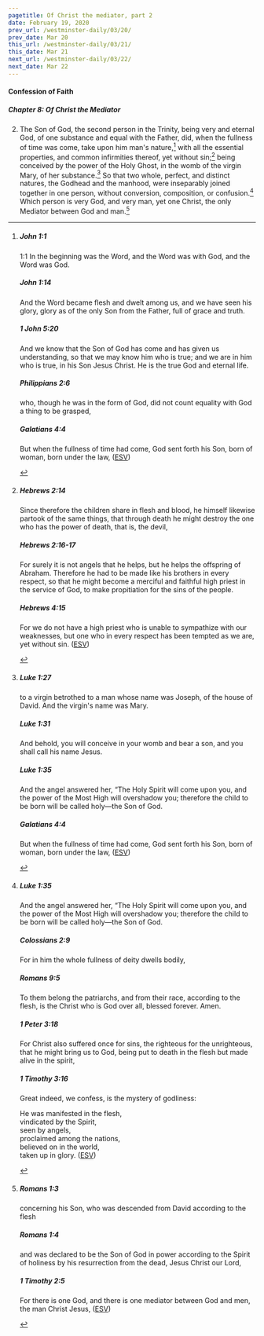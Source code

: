```yaml
---
pagetitle: Of Christ the mediator, part 2
date: February 19, 2020
prev_url: /westminster-daily/03/20/
prev_date: Mar 20
this_url: /westminster-daily/03/21/
this_date: Mar 21
next_url: /westminster-daily/03/22/
next_date: Mar 22
---
```


#### Confession of Faith

##### Chapter 8: Of Christ the Mediator

2. The Son of God, the second person in the Trinity, being very and eternal God, of one substance and equal with the Father, did, when the fullness of time was come, take upon him man's nature,[^fnref:wcf1] with all the essential properties, and common infirmities thereof, yet without sin;[^fnref:wcf2] being conceived by the power of the Holy Ghost, in the womb of the virgin Mary, of her substance.[^fnref:wcf3] So that two whole, perfect, and distinct natures, the Godhead and the manhood, were inseparably joined together in one person, without conversion, composition, or confusion.[^fnref:wcf4] Which person is very God, and very man, yet one Christ, the only Mediator between God and man.[^fnref:wcf5]

[^fnref:wcf1]: <div class="esv"><h5>John 1:1</h5> <div class="esv-text"> <p class="chapter-first" id="p43001001.05-1"><span class="chapter-num" id="v43001001-1">1:1&nbsp;</span>In the beginning was the Word, and the Word was with God, and the Word was God.</p> </div><h5>John 1:14</h5> <div class="esv-text"><p id="p43001014.01-2">And the Word became flesh and dwelt among us, and we have seen his glory, glory as of the only Son from the Father, full of grace and truth.</p> </div><h5>1 John 5:20</h5> <div class="esv-text"><p id="p62005020.01-3">And we know that the Son of God has come and has given us understanding, so that we may know him who is true; and we are in him who is true, in his Son Jesus Christ. He is the true God and eternal life.</p> </div><h5>Philippians 2:6</h5> <div class="esv-text"><p id="p50002006.01-4">who, though he was in the form of God, did not count equality with God a thing to be grasped,</p> </div><h5>Galatians 4:4</h5> <div class="esv-text"><p id="p48004004.01-5">But when the fullness of time had come, God sent forth his Son, born of woman, born under the law,  (<a href="http://www.esv.org" class="copyright">ESV</a>)</p> </div> </div>

[^fnref:wcf2]: <div class="esv"><h5>Hebrews 2:14</h5> <div class="esv-text"><p id="p58002014.01-1">Since therefore the children share in flesh and blood, he himself likewise partook of the same things, that through death he might destroy the one who has the power of death, that is, the devil,</p> </div><h5>Hebrews 2:16-17</h5> <div class="esv-text"><p id="p58002016.01-2">For surely it is not angels that he helps, but he helps the offspring of Abraham. Therefore he had to be made like his brothers in every respect, so that he might become a merciful and faithful high priest in the service of God, to make propitiation for the sins of the people.</p> </div><h5>Hebrews 4:15</h5> <div class="esv-text"><p id="p58004015.01-3">For we do not have a high priest who is unable to sympathize with our weaknesses, but one who in every respect has been tempted as we are, yet without sin.  (<a href="http://www.esv.org" class="copyright">ESV</a>)</p> </div> </div>

[^fnref:wcf3]: <div class="esv"><h5>Luke 1:27</h5> <div class="esv-text"><p id="p42001027.01-1">to a virgin betrothed to a man whose name was Joseph, of the house of David. And the virgin's name was Mary.</p> </div><h5>Luke 1:31</h5> <div class="esv-text"><p id="p42001031.01-2">And behold, you will conceive in your womb and bear a son, and you shall call his name Jesus.</p> </div><h5>Luke 1:35</h5> <div class="esv-text"><p id="p42001035.01-3">And the angel answered her, &#8220;The Holy Spirit will come upon you, and the power of the Most High will overshadow you; therefore the child to be born will be called holy&#8212;the Son of God.</p> </div><h5>Galatians 4:4</h5> <div class="esv-text"><p id="p48004004.01-4">But when the fullness of time had come, God sent forth his Son, born of woman, born under the law,  (<a href="http://www.esv.org" class="copyright">ESV</a>)</p> </div> </div>

[^fnref:wcf4]: <div class="esv"><h5>Luke 1:35</h5> <div class="esv-text"><p id="p42001035.01-1">And the angel answered her, &#8220;The Holy Spirit will come upon you, and the power of the Most High will overshadow you; therefore the child to be born will be called holy&#8212;the Son of God.</p> </div><h5>Colossians 2:9</h5> <div class="esv-text"><p id="p51002009.01-2">For in him the whole fullness of deity dwells bodily,</p> </div><h5>Romans 9:5</h5> <div class="esv-text"><p id="p45009005.01-3">To them belong the patriarchs, and from their race, according to the flesh, is the Christ who is God over all, blessed forever. Amen.</p> </div><h5>1 Peter 3:18</h5> <div class="esv-text"><p id="p60003018.01-4">For Christ also suffered once for sins, the righteous for the unrighteous, that he might bring us to God, being put to death in the flesh but made alive in the spirit,</p> </div><h5>1 Timothy 3:16</h5> <div class="esv-text"><p id="p54003016.01-5">Great indeed, we confess, is the mystery of godliness:</p> <div class="block-indent"> <p class="line-group" id="p54003016.10-5">He was manifested in the flesh,<br /> <span class="indent"></span>vindicated by the Spirit,<br /> <span class="indent-2"></span>seen by angels,<br /> proclaimed among the nations,<br /> <span class="indent"></span>believed on in the world,<br /> <span class="indent-2"></span>taken up in glory.  (<a href="http://www.esv.org" class="copyright">ESV</a>)</p> </div> </div> </div>

[^fnref:wcf5]: <div class="esv"><h5>Romans 1:3</h5> <div class="esv-text"><p id="p45001003.01-1">concerning his Son, who was descended from David according to the flesh</p> </div><h5>Romans 1:4</h5> <div class="esv-text"><p id="p45001004.01-2">and was declared to be the Son of God in power according to the Spirit of holiness by his resurrection from the dead, Jesus Christ our Lord,</p> </div><h5>1 Timothy 2:5</h5> <div class="esv-text"><p id="p54002005.01-3">For there is one God, and there is one mediator between God and men, the man Christ Jesus,  (<a href="http://www.esv.org" class="copyright">ESV</a>)</p> </div> </div>


